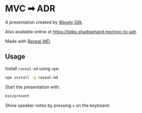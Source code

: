 # MVC ➡ ADR

A presentation created by [Woody Gilk](https://github.com/shadowhand).

Also available online at <https://talks.shadowhand.me/mvc-to-adr>.

Made with [Reveal-MD](http://webpro.github.io/reveal-md/).

## Usage

Install `reveal-md` using `npm`:

```bash
npm install -g reveal-md
```

Start the presentation with:

```bash
bin/present
```

Show speaker notes by pressing `s` on the keyboard.
